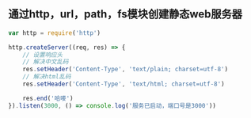 ## 通过http，url，path，fs模块创建静态web服务器

``` javascript
var http = require('http')

http.createServer((req, res) => {
    // 设置响应头
    // 解决中文乱码
    res.setHeader('Content-Type', 'text/plain; charset=utf-8')
    // 解决html乱码
    res.setHeader('Content-Type', 'text/html; charset=utf-8')

    res.end('哈喽')
}).listen(3000, () => console.log('服务已启动，端口号是3000'))
```
